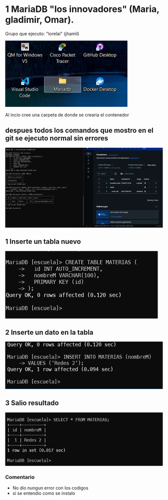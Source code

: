 # 1 MariaDB "los innovadores" (Maria, gladimir, Omar).

Grupo que ejecuto: "lorelai" (jhamil)

![CREACION DE ARCHIVO](archivo.png)
<!-- italic  -->
Al incio cree una carpeta de donde se crearia el contenedor

## despues todos los comandos que mostro en el git se ejecuto normal sin errores

![CREACION DE ARCHIVO](CODE.png)

## 1 Inserte un tabla nuevo

![CREACION DE ARCHIVO](code_1.png)


## 2 Inserte un dato en la tabla

![CREACION DE ARCHIVO](INSERTAR.png)

## 3 Salio resultado

![CREACION DE ARCHIVO](REDE.png)

<!-- italic  -->
### Comentario

<!-- ul  -->
* No dio nungun error con los codigos
* si se entendio como se instalo